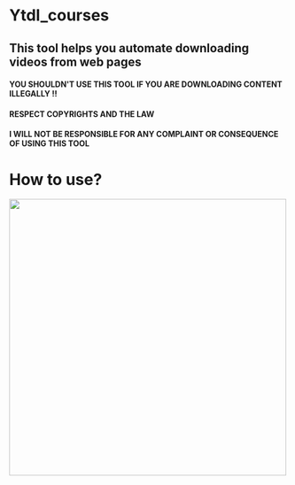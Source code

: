 # Ytdl_courses

## This tool helps you automate downloading videos from web pages

#### YOU SHOULDN'T USE THIS TOOL IF YOU ARE DOWNLOADING CONTENT ILLEGALLY !! 
#### RESPECT COPYRIGHTS AND THE LAW 
#### I WILL NOT BE RESPONSIBLE FOR ANY COMPLAINT OR CONSEQUENCE OF USING THIS TOOL 

# How to use?
<a href="https://youtu.be/1h2pfSiHNko">
   <img src="https://i.imgur.com/DGQMCO5.png" width="500" />
</a>
